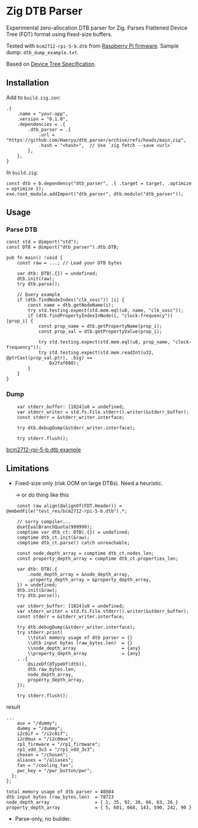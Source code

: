 # Zig DTB Parser

Experimental zero-allocation DTB parser for Zig. Parses Flattened Device Tree (FDT) format using fixed-size buffers.

Tested with `bcm2712-rpi-5-b.dtb` from [Raspberry Pi firmware](https://github.com/raspberrypi/firmware). Sample dump: `dtb_dump_example.txt`.

Based on [Device Tree Specification](https://devicetree-specification.readthedocs.io/en/stable/flattened-format.html).

## Installation
Add to `build.zig.zon`:
```zig
.{
    .name = "your-app",
    .version = "0.1.0",
    .dependencies = .{
        .dtb_parser = .{
            .url = "https://github.com/Haeryu/dtb_parser/archive/refs/heads/main.zip",
            .hash = "<hash>",  // Use `zig fetch --save <url>`
        },
    },
}
```

In `build.zig`:
```zig
const dtb = b.dependency("dtb_parser", .{ .target = target, .optimize = optimize });
exe.root_module.addImport("dtb_parser", dtb.module("dtb_parser"));
```

## Usage
### Parse DTB
```zig
const std = @import("std");
const DTB = @import("dtb_parser").dtb.DTB;

pub fn main() !void {
    const raw = ...; // Load your DTB bytes

    var dtb: DTB(.{}) = undefined;
    dtb.init(raw);
    try dtb.parse();

    // Query example
    if (dtb.findNodeIndex("clk_xosc")) |i| {
        const name = dtb.getNodeName(i);
        try std.testing.expect(std.mem.eql(u8, name, "clk_xosc"));
        if (dtb.findPropertyIndexInNode(i, "clock-frequency")) |prop_i| {
            const prop_name = dtb.getPropertyName(prop_i);
            const prop_val = dtb.getPropertyValue(prop_i);

            try std.testing.expect(std.mem.eql(u8, prop_name, "clock-frequency"));
            try std.testing.expect(std.mem.readInt(u32, @ptrCast(prop_val.ptr), .big) ==
                0x2faf080);
        }
    } 
}
```

### Dump
```zig
    var stderr_buffer: [1024]u8 = undefined;
    var stderr_writer = std.fs.File.stderr().writer(&stderr_buffer);
    const stderr = &stderr_writer.interface;

    try dtb.debugDump(&stderr_writer.interface);

    try stderr.flush();
```

[bcm2712-rpi-5-b.dtb example](https://github.com/Haeryu/dtb_parser/blob/5755a7b57160ccc1fb70449c401a5de847dd3ba8/dtb_dump_example.txt)

## Limitations
- Fixed-size only (risk OOM on large DTBs). Need a heuristic.

     -> or do thing like this
``` zig
    const raw align(@alignOf(FDT.Header)) = @embedFile("test_res/bcm2712-rpi-5-b.dtb").*;

    // sorry compiler...
    @setEvalBranchQuota(999999);
    comptime var dtb_ct: DTB(.{}) = undefined;
    comptime dtb_ct.init(&raw);
    comptime dtb_ct.parse() catch unreachable;

    const node_depth_array = comptime dtb_ct.nodes_len;
    const property_depth_array = comptime dtb_ct.properties_len;

    var dtb: DTB(.{
        .node_depth_array = &node_depth_array,
        .property_depth_array = &property_depth_array,
    }) = undefined;
    dtb.init(&raw);
    try dtb.parse();

    var stderr_buffer: [1024]u8 = undefined;
    var stderr_writer = std.fs.File.stderr().writer(&stderr_buffer);
    const stderr = &stderr_writer.interface;

    try dtb.debugDump(&stderr_writer.interface);
    try stderr.print(
        \\total memory usage of dtb parser = {}
        \\dtb input bytes (raw_bytes.len)  = {}
        \\node_depth_array                 = {any}
        \\property_depth_array             = {any}
    , .{
        @sizeOf(@TypeOf(dtb)),
        dtb.raw_bytes.len,
        node_depth_array,
        property_depth_array,
    });

    try stderr.flush();
```
  result
```
...
    aux = "/dummy";
    dummy = "/dummy";
    i2c0if = "/i2c0if";
    i2c0mux = "/i2c0mux";
    rp1_firmware = "/rp1_firmware";
    rp1_vdd_3v3 = "/rp1_vdd_3v3";
    chosen = "/chosen";
    aliases = "/aliases";
    fan = "/cooling_fan";
    pwr_key = "/pwr_button/pwr";
  };
};

total memory usage of dtb parser = 48984
dtb input bytes (raw_bytes.len)  = 78723
node_depth_array                 = { 1, 35, 92, 36, 66, 63, 26 }
property_depth_array             = { 5, 601, 668, 143, 590, 242, 90 }
```

- Parse-only, no builder.